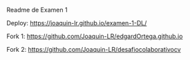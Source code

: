 Readme de Examen 1

Deploy: https://joaquin-lr.github.io/examen-1-DL/

Fork 1: https://github.com/Joaquin-LR/edgardOrtega.github.io

Fork 2: https://github.com/Joaquin-LR/desafiocolaborativocv
